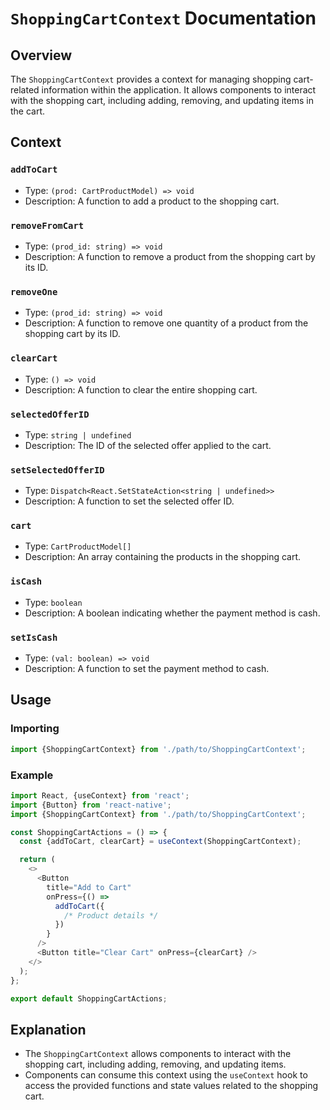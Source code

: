 # `ShoppingCartContext` Documentation

## Overview

The `ShoppingCartContext` provides a context for managing shopping cart-related information within the application. It allows components to interact with the shopping cart, including adding, removing, and updating items in the cart.

## Context

### `addToCart`

- Type: `(prod: CartProductModel) => void`
- Description: A function to add a product to the shopping cart.

### `removeFromCart`

- Type: `(prod_id: string) => void`
- Description: A function to remove a product from the shopping cart by its ID.

### `removeOne`

- Type: `(prod_id: string) => void`
- Description: A function to remove one quantity of a product from the shopping cart by its ID.

### `clearCart`

- Type: `() => void`
- Description: A function to clear the entire shopping cart.

### `selectedOfferID`

- Type: `string | undefined`
- Description: The ID of the selected offer applied to the cart.

### `setSelectedOfferID`

- Type: `Dispatch<React.SetStateAction<string | undefined>>`
- Description: A function to set the selected offer ID.

### `cart`

- Type: `CartProductModel[]`
- Description: An array containing the products in the shopping cart.

### `isCash`

- Type: `boolean`
- Description: A boolean indicating whether the payment method is cash.

### `setIsCash`

- Type: `(val: boolean) => void`
- Description: A function to set the payment method to cash.

## Usage

### Importing

```javascript
import {ShoppingCartContext} from './path/to/ShoppingCartContext';
```

### Example

```javascript
import React, {useContext} from 'react';
import {Button} from 'react-native';
import {ShoppingCartContext} from './path/to/ShoppingCartContext';

const ShoppingCartActions = () => {
  const {addToCart, clearCart} = useContext(ShoppingCartContext);

  return (
    <>
      <Button
        title="Add to Cart"
        onPress={() =>
          addToCart({
            /* Product details */
          })
        }
      />
      <Button title="Clear Cart" onPress={clearCart} />
    </>
  );
};

export default ShoppingCartActions;
```

## Explanation

- The `ShoppingCartContext` allows components to interact with the shopping cart, including adding, removing, and updating items.
- Components can consume this context using the `useContext` hook to access the provided functions and state values related to the shopping cart.
